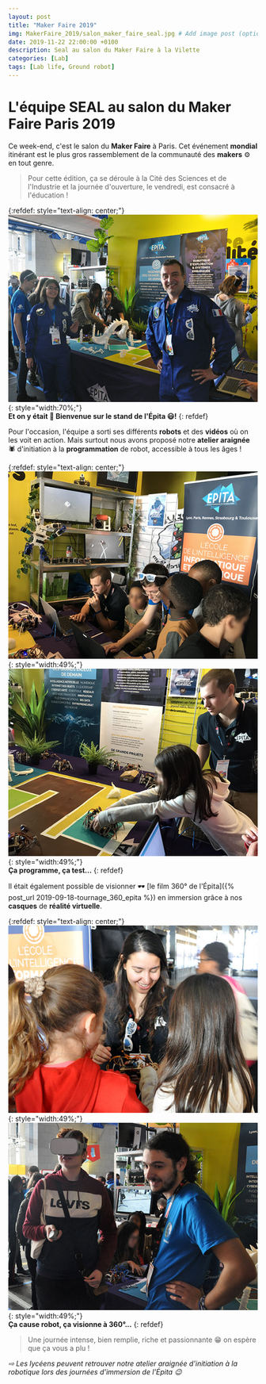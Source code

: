 ```yaml
---
layout: post
title: "Maker Faire 2019"
img: MakerFaire_2019/salon_maker_faire_seal.jpg # Add image post (optional)
date: 2019-11-22 22:00:00 +0100
description: Seal au salon du Maker Faire à la Vilette
categories: [Lab]
tags: [Lab life, Ground robot]
--- 
```



# L'équipe SEAL au salon du Maker Faire Paris 2019


Ce week-end, c'est le salon du **Maker Faire** à Paris. Cet événement **mondial** itinérant est le plus gros rassemblement de la communauté des **makers** ⚙️ en tout genre. 

> Pour cette édition, ça se déroule à la Cité des Sciences et de l'Industrie et la journée d'ouverture, le vendredi, est consacré à l'éducation !  

{:refdef: style="text-align: center;"}
![image](/assets/img/MakerFaire_2019/salon_01.jpg){: style="width:70%;"}<br/>
**Et on y était 👋 Bienvenue sur le stand de l'Épita 😃!**
{: refdef}


Pour l'occasion, l'équipe a sorti ses différents **robots** et des **vidéos** où on les voit en action. Mais surtout nous avons proposé notre **atelier araignée** 🕷 d'initiation à la **programmation** de robot, accessible à tous les âges ! 

 
{:refdef: style="text-align: center;"}
![image](/assets/img/MakerFaire_2019/salon_02.jpg){: style="width:49%;"} ![image](/assets/img/MakerFaire_2019/salon_03.jpg){: style="width:49%;"}<br/>
**Ça programme, ça test...**
{: refdef}


Il était également possible de visionner 🕶 [le film 360° de l'Épita]({% post_url 2019-09-18-tournage_360_epita %}) en immersion grâce à nos **casques** de **réalité virtuelle**.
 
{:refdef: style="text-align: center;"}
![image](/assets/img/MakerFaire_2019/salon_04.jpg){: style="width:49%;"} ![image](/assets/img/MakerFaire_2019/salon_05.jpg){: style="width:49%;"}<br/>
**Ça cause robot, ça visionne à 360°...**
{: refdef} 

> Une journée intense, bien remplie, riche et passionnante 😁 on espère que ça vous a plu !

*&#x21E8; Les lycéens peuvent retrouver notre atelier araignée d'initiation à la robotique lors des journées d'immersion de l'Épita 😉*






